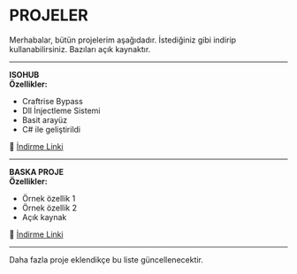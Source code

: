 # PROJELER

Merhabalar, bütün projelerim aşağıdadır. İstediğiniz gibi indirip kullanabilirsiniz. Bazıları açık kaynaktır.

---

**ISOHUB**  
**Özellikler:**
- Craftrise Bypass
- Dll İnjectleme Sistemi
- Basit arayüz
- C# ile geliştirildi

🔗 [İndirme Linki](https://emirr4211-offical.github.io/w/isohub.html)

---

**BASKA PROJE**  
**Özellikler:**
- Örnek özellik 1
- Örnek özellik 2
- Açık kaynak

🔗 [İndirme Linki](https://example.com/baskaproje)

---

Daha fazla proje eklendikçe bu liste güncellenecektir.
